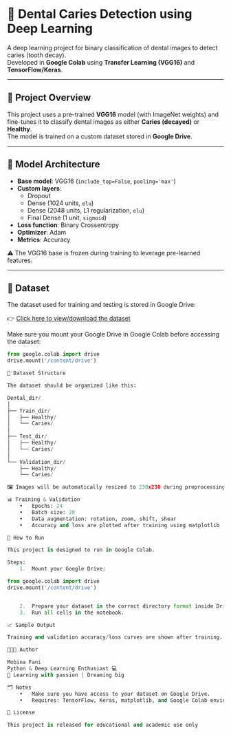 # 🦷 Dental Caries Detection using Deep Learning

A deep learning project for binary classification of dental images to detect caries (tooth decay).  
Developed in **Google Colab** using **Transfer Learning (VGG16)** and **TensorFlow/Keras**.

---

## 📌 Project Overview

This project uses a pre-trained **VGG16** model (with ImageNet weights) and fine-tunes it to classify dental images as either **Caries (decayed)** or **Healthy**.  
The model is trained on a custom dataset stored in **Google Drive**.

---

## 🧠 Model Architecture

- **Base model**: VGG16 (`include_top=False`, `pooling='max'`)
- **Custom layers**:
  - Dropout
  - Dense (1024 units, `elu`)
  - Dense (2048 units, L1 regularization, `elu`)
  - Final Dense (1 unit, `sigmoid`)
- **Loss function**: Binary Crossentropy
- **Optimizer**: Adam
- **Metrics**: Accuracy

⚠️ The VGG16 base is frozen during training to leverage pre-learned features.

---

## 📁 Dataset

The dataset used for training and testing is stored in Google Drive:

👉 [Click here to view/download the dataset](https://drive.google.com/drive/folders/1is5LAMJVoyQ_DFK_OoYdt3n6CNdxJhj-)

Make sure you mount your Google Drive in Google Colab before accessing the dataset:

```python
from google.colab import drive
drive.mount('/content/drive')

🧪 Dataset Structure

The dataset should be organized like this:

Dental_dir/
│
├── Train_dir/
│   ├── Healthy/
│   └── Caries/
│
├── Test_dir/
│   ├── Healthy/
│   └── Caries/
│
└── Validation_dir/
    ├── Healthy/
    └── Caries/

🖼️ Images will be automatically resized to 230x230 during preprocessing.

📊 Training & Validation
	•	Epochs: 24
	•	Batch size: 20
	•	Data augmentation: rotation, zoom, shift, shear
	•	Accuracy and loss are plotted after training using matplotlib

🚀 How to Run

This project is designed to run in Google Colab.

Steps:
	1.	Mount your Google Drive:

from google.colab import drive
drive.mount('/content/drive')


	2.	Prepare your dataset in the correct directory format inside Drive.
	3.	Run all cells in the notebook.

📈 Sample Output

Training and validation accuracy/loss curves are shown after training.

👩🏻‍💻 Author

Mobina Fani
Python & Deep Learning Enthusiast 💻
🌱 Learning with passion | Dreaming big

🗂 Notes
	•	Make sure you have access to your dataset on Google Drive.
	•	Requires: TensorFlow, Keras, matplotlib, and Google Colab environment.

📎 License

This project is released for educational and academic use only


